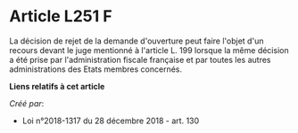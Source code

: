 # Article L251 F

La décision de rejet de la demande d'ouverture peut faire l'objet d'un recours devant le juge mentionné à l'article L. 199
lorsque la même décision a été prise par l'administration fiscale française et par toutes les autres administrations des
Etats membres concernés.

**Liens relatifs à cet article**

_Créé par_:

  - Loi n°2018-1317 du 28 décembre 2018 - art. 130
